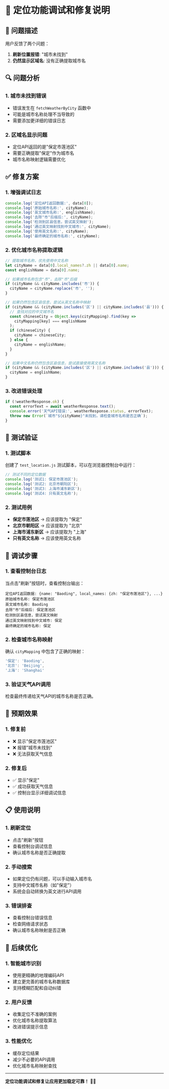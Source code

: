 # 🐛 定位功能调试和修复说明

## 🚨 问题描述

用户反馈了两个问题：

1. **刷新位置报错**: "城市未找到"
2. **仍然显示区域名**: 没有正确提取城市名

## 🔍 问题分析

### 1. 城市未找到错误
- 错误发生在 `fetchWeatherByCity` 函数中
- 可能是城市名称处理不当导致的
- 需要添加更详细的错误日志

### 2. 区域名显示问题
- 定位API返回的是"保定市莲池区"
- 需要正确提取"保定"作为城市名
- 城市名称映射逻辑需要优化

## ✅ 修复方案

### 1. 增强调试日志
```typescript
console.log('定位API返回数据:', data[0]);
console.log('原始城市名称:', cityName);
console.log('英文城市名称:', englishName);
console.log('去除"市"后缀后:', cityName);
console.log('检测到区县信息，尝试英文映射');
console.log('通过英文映射找到中文城市:', cityName);
console.log('使用英文名称:', cityName);
console.log('最终确定的城市名称:', cityName);
```

### 2. 优化城市名称提取逻辑
```typescript
// 提取城市名称，优先使用中文名称
let cityName = data[0].local_names?.zh || data[0].name;
const englishName = data[0].name;

// 如果城市名称包含"市"，去除"市"后缀
if (cityName && cityName.includes('市')) {
  cityName = cityName.replace('市', '');
}

// 如果仍然包含区县信息，尝试从英文名称中映射
if (cityName && (cityName.includes('区') || cityName.includes('县'))) {
  // 查找对应的中文城市名
  const chineseCity = Object.keys(cityMapping).find(key => 
    cityMapping[key] === englishName
  );
  if (chineseCity) {
    cityName = chineseCity;
  } else {
    cityName = englishName;
  }
}

// 如果中文名称仍然包含区县信息，尝试直接使用英文名称
if (cityName && (cityName.includes('区') || cityName.includes('县'))) {
  cityName = englishName;
}
```

### 3. 改进错误处理
```typescript
if (!weatherResponse.ok) {
  const errorText = await weatherResponse.text();
  console.error('天气API错误:', weatherResponse.status, errorText);
  throw new Error(`城市"${cityName}"未找到，请检查城市名称是否正确`);
}
```

## 🧪 测试验证

### 1. 测试脚本
创建了 `test_location.js` 测试脚本，可以在浏览器控制台中运行：

```javascript
// 测试不同的定位数据
console.log('测试1: 保定市莲池区');
console.log('测试2: 北京市朝阳区');
console.log('测试3: 上海市浦东新区');
console.log('测试4: 只有英文名称');
```

### 2. 测试用例
- **保定市莲池区** → 应该提取为 "保定"
- **北京市朝阳区** → 应该提取为 "北京"
- **上海市浦东新区** → 应该提取为 "上海"
- **只有英文名称** → 应该使用英文名称

## 🔧 调试步骤

### 1. 查看控制台日志
当点击"刷新"按钮时，查看控制台输出：
```
定位API返回数据: {name: "Baoding", local_names: {zh: "保定市莲池区"}, ...}
原始城市名称: 保定市莲池区
英文城市名称: Baoding
去除"市"后缀后: 保定莲池区
检测到区县信息，尝试英文映射
通过英文映射找到中文城市: 保定
最终确定的城市名称: 保定
```

### 2. 检查城市名称映射
确认 `cityMapping` 中包含了正确的映射：
```typescript
'保定': 'Baoding',
'北京': 'Beijing',
'上海': 'Shanghai'
```

### 3. 验证天气API调用
检查最终传递给天气API的城市名称是否正确。

## 🎯 预期效果

### 1. 修复前
- ❌ 显示"保定市莲池区"
- ❌ 报错"城市未找到"
- ❌ 无法获取天气信息

### 2. 修复后
- ✅ 显示"保定"
- ✅ 成功获取天气信息
- ✅ 控制台显示详细调试信息

## 📋 使用说明

### 1. 刷新定位
- 点击"刷新"按钮
- 查看控制台调试信息
- 确认城市名称是否正确提取

### 2. 手动搜索
- 如果定位仍有问题，可以手动输入城市名
- 支持中文城市名称（如"保定"）
- 系统会自动转换为英文进行API调用

### 3. 错误排查
- 查看控制台错误信息
- 检查网络请求状态
- 确认城市名称映射是否正确

## 🚀 后续优化

### 1. 智能城市识别
- 使用更精确的地理编码API
- 建立更完善的城市名称数据库
- 支持模糊匹配和自动纠错

### 2. 用户反馈
- 收集定位不准确的案例
- 优化城市名称提取算法
- 改进错误提示信息

### 3. 性能优化
- 缓存定位结果
- 减少不必要的API调用
- 优化城市名称映射查找

---

**定位功能调试和修复让应用更加稳定可靠！** 🐛✨

